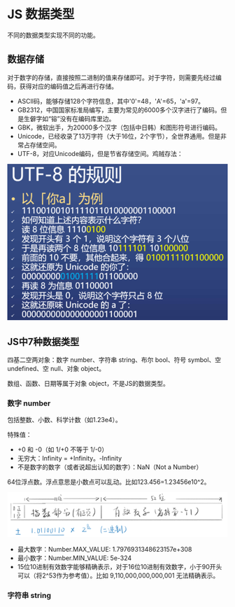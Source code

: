 # JS 数据类型
不同的数据类型实现不同的功能。
## 数据存储
对于数字的存储，直接按照二进制的值来存储即可。对于字符，则需要先经过编码，获得对应的编码值之后再进行存储。
* ASCII码，能够存储128个字符信息，其中'0'=48，'A'=65，'a'=97。
* GB2312，中国国家标准局编写，主要为常见的6000多个汉字进行了编码。但是生僻字如“镕”没有在编码库里边。
* GBK，微软出手，为20000多个汉字（包括中日韩）和图形符号进行编码。
* Unicode，已经收录了13万字符（大于16位，2个字节），全世界通用。但是非常占存储空间。
* UTF-8，对应Unicode编码，但是节省存储空间。鸡贼存法：

<img src="images/i3.jpg" alt="Fig.1">

## JS中7种数据类型
四基二空两对象：数字 number、字符串 string、布尔 bool、符号 symbol、空 undefined、空 null、对象 object。

数组、函数、日期等属于对象 object，不是JS的数据类型。

### 数字 number
包括整数、小数、科学计数（如1.23e4）。

特殊值：
* +0 和 -0（如 1/+0 不等于 1/-0）
* 无穷大：Infinity = +Infinity。-Infinity
* 不是数字的数字（或者说超出认知的数字）：NaN（Not a Number）

64位浮点数。浮点意思是小数点可以乱动。比如123.456=1.23456e10^2。

<img src="images/i4.jpg" alt="Fig.2">

* 最大数字：Number.MAX_VALUE: 1.7976931348623157e+308
* 最小数字：Number.MIN_VALUE: 5e-324
* 15位10进制有效数字能够精确表示，对于16位10进制有效数字，小于90开头可以（将2^53作为参考值）。比如 9,110,000,000,000,001 无法精确表示。

### 字符串 string
